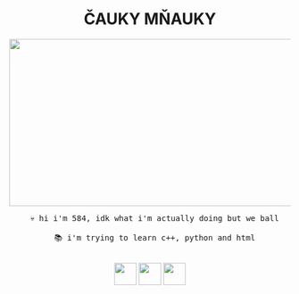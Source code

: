 <h1 align="center">
  ČAUKY MŇAUKY
</h1>

<div id="header" align="center">
  <img height="300" width="5840" src="https://media.giphy.com/media/v1.Y2lkPTc5MGI3NjExbXFoaDh2Mzg1OTc4bGZzYjd6MTc5bjg5cTBmYTd0N2J3NHpqbm96NCZlcD12MV9pbnRlcm5hbF9naWZfYnlfaWQmY3Q9Zw/SdBCTQOuO2AlZYX3sM/giphy.gif"/>
</div>

<pre align="center">
  💀 hi i'm 584, idk what i'm actually doing but we ball

  📚 i'm trying to learn c++, python and html
</pre>

<br>
<div align="center">
  <img height="40" width="40" src="https://cdn.simpleicons.org/cplusplus/pink" />
  <img height="40" width="40" src="https://cdn.simpleicons.org/html5/pink" />
  <img height="40" width="40" src="https://cdn.simpleicons.org/python/pink" />
</div>
<br>

